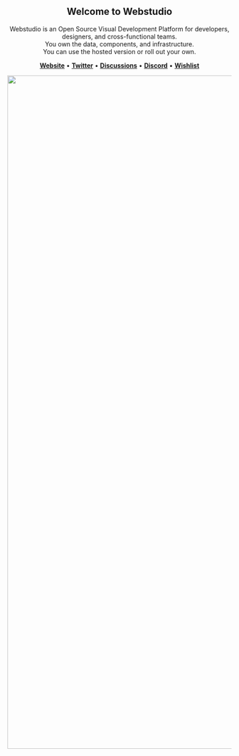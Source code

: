 <section align="center">
  <h1>Welcome to Webstudio</h1>

  Webstudio is an Open Source Visual Development Platform for developers, designers, and cross-functional teams.<br />
  You own the data, components, and infrastructure.<br />
  You can use the hosted version or roll out your own.
  
  [**Website**](https://webstudio.is) • [**Twitter**](https://twitter.com/getwebstudio) • [**Discussions**](https://github.com/webstudio-is/webstudio/discussions) • [**Discord**](https://discord.gg/UNdyrDkq5r) • [**Wishlist**](https://github.com/webstudio-is/webstudio/discussions/categories/wishlist)
  
  <img width="1512" alt="Screenshot 2023-07-12 at 19 43 21" src="https://github.com/webstudio-is/.github/assets/52824/bc2afd25-06bd-407b-a9e4-9ef2f626e550">

</section>

